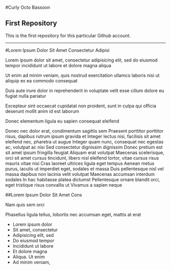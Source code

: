 #Curly Octo Bassoon
## First Repository
This is the first repository for this particular Github account.
****

#Lorem Ipsum Dolor Sit Amet Consectetur Adipisi

Lorem ipsum dolor sit amet, consectetur adipisicing elit, sed do eiusmod tempor incididunt ut labore et dolore magna aliqua

Ut enim ad minim veniam, quis nostrud exercitation ullamco laboris nisi ut aliquip ex ea commodo consequat

Duis aute irure dolor in reprehenderit in voluptate velit esse cillum dolore eu fugiat nulla pariatur

Excepteur sint occaecat cupidatat non proident, sunt in culpa qui officia deserunt mollit anim id est laborum

Donec elementum ligula eu sapien consequat eleifend

Donec nec dolor erat, condimentum sagittis sem
Praesent porttitor porttitor risus, dapibus rutrum ipsum gravida et
Integer lectus nisi, facilisis sit amet eleifend nec, pharetra ut augue
Integer quam nunc, consequat nec egestas ac, volutpat ac nisi
Sed consectetur dignissim dignissim
Donec pretium est sit amet ipsum fringilla feugiat
Aliquam erat volutpat
Maecenas scelerisque, orci sit amet cursus tincidunt, libero nisl eleifend tortor, vitae cursus risus mauris vitae nisi
Cras laoreet ultrices ligula eget tempus
Aenean metus purus, iaculis ut imperdiet eget, sodales et massa
Duis pellentesque nisl vel massa dapibus non lacinia velit volutpat
Maecenas accumsan interdum sodales
In hac habitasse platea dictumst
Pellentesque ornare blandit orci, eget tristique risus convallis ut
Vivamus a sapien neque

##Lorem Ipsum Dolor Sit Amet Cons

Nam quis sem orci

Phasellus ligula tellus, lobortis nec accumsan eget, mattis at erat

* Lorem ipsum dolor
* Sit amet, consectetur
* Adipisicing elit, sed
* Do eiusmod tempor
* Incididunt ut labore
* Et dolore magna
* Aliqua. Ut enim
* Ad minim veniam,

